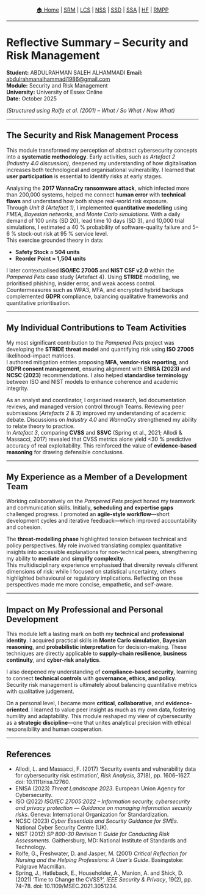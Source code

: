 <p align="center">
  <a href="../../index.html">🏠 Home</a> |
  <a href="../Security-and-Risk-Management/overview.md">SRM</a> |
  <a href="../Launching-into-Cyber-Security/overview.md">LCS</a> |
  <a href="../Network-Security/overview.md">NSS</a> |
  <a href="../Secure-Software-Development/overview.md">SSD</a> |
  <a href="../Secure-System-Architecture/overview.md">SSA</a> |
  <a href="../The-Human-Factor/overview.md">HF</a> |
  <a href="../Research-Methods-and-Professional-Practice/overview.md">RMPP</a>
</p>
<hr>

# Reflective Summary – Security and Risk Management  
**Student:** ABDULRAHMAN SALEH ALHAMMADI
**Email:** abdulrahmanalhammadi1986@gmail.com  
**Module:** Security and Risk Management  
**University:** University of Essex Online  
**Date:** October 2025  

*(Structured using Rolfe et al. (2001) – What / So What / Now What)*  

---

## The Security and Risk Management Process  
This module transformed my perception of abstract cybersecurity concepts into a **systematic methodology**. Early activities, such as *Artefact 2 (Industry 4.0 discussion)*, deepened my understanding of how digitalisation increases both technological and organisational vulnerability. I learned that **user participation** is essential to identify risks at early stages.

Analysing the **2017 WannaCry ransomware attack**, which infected more than 200,000 systems, helped me connect **human error** with **technical flaws** and understand how both shape real-world risk exposure.  
Through *Unit 8 (Artefact 1)*, I implemented **quantitative modelling** using *FMEA*, *Bayesian networks*, and *Monte Carlo simulations*. With a daily demand of 100 units (SD 20), lead time 10 days (SD 3), and 10,000 trial simulations, I estimated a 40 % probability of software-quality failure and 5–6 % stock-out risk at 95 % service level.  
This exercise grounded theory in data:  
- **Safety Stock ≈ 504 units**  
- **Reorder Point ≈ 1,504 units**  

I later contextualised **ISO/IEC 27005** and **NIST CSF v2.0** within the *Pampered Pets* case study (Artefact 4). Using **STRIDE** modelling, we prioritised phishing, insider error, and weak access control. Countermeasures such as WPA3, MFA, and encrypted hybrid backups complemented **GDPR** compliance, balancing qualitative frameworks and quantitative prioritisation.

---

## My Individual Contributions to Team Activities  
My most significant contribution to the *Pampered Pets* project was developing the **STRIDE threat model** and quantifying risk using **ISO 27005** likelihood–impact matrices.  
I authored mitigation entries proposing **MFA**, **vendor-risk reporting**, and **GDPR consent management**, ensuring alignment with **ENISA (2023)** and **NCSC (2023)** recommendations. I also helped **standardise terminology** between ISO and NIST models to enhance coherence and academic integrity.

As an analyst and coordinator, I organised research, led documentation reviews, and managed version control through Teams. Reviewing peer submissions (*Artefacts 2 & 3*) improved my understanding of academic debate. Discussions on *Industry 4.0* and *WannaCry* strengthened my ability to relate theory to practice.  
In *Artefact 3*, comparing **CVSS** and **SSVC** (Spring et al., 2021; Allodi & Massacci, 2017) revealed that CVSS metrics alone yield <30 % predictive accuracy of real exploitability. This reinforced the value of **evidence-based reasoning** for drawing defensible conclusions.

---

## My Experience as a Member of a Development Team  
Working collaboratively on the *Pampered Pets* project honed my teamwork and communication skills. Initially, **scheduling and expertise gaps** challenged progress. I promoted an **agile-style workflow**—short development cycles and iterative feedback—which improved accountability and cohesion.

The **threat-modelling phase** highlighted tension between technical and policy perspectives. My role involved translating complex quantitative insights into accessible explanations for non-technical peers, strengthening my ability to **mediate** and **simplify complexity**.  
This multidisciplinary experience emphasised that diversity reveals different dimensions of risk: while I focused on statistical uncertainty, others highlighted behavioural or regulatory implications. Reflecting on these perspectives made me more concise, empathetic, and self-aware.

---

## Impact on My Professional and Personal Development  
This module left a lasting mark on both my **technical** and **professional identity**. I acquired practical skills in **Monte Carlo simulation**, **Bayesian reasoning**, and **probabilistic interpretation** for decision-making. These techniques are directly applicable to **supply-chain resilience**, **business continuity**, and **cyber-risk analytics**.  

I also deepened my understanding of **compliance-based security**, learning to connect **technical controls** with **governance, ethics, and policy**. Security risk management is ultimately about balancing quantitative metrics with qualitative judgement.  

On a personal level, I became more **critical**, **collaborative**, and **evidence-oriented**. I learned to value peer insight as much as my own data, fostering humility and adaptability. This module reshaped my view of cybersecurity as a **strategic discipline**—one that unites analytical precision with ethical responsibility and human cooperation.

---

## References  
- Allodi, L. and Massacci, F. (2017) ‘Security events and vulnerability data for cybersecurity risk estimation’, *Risk Analysis*, 37(8), pp. 1606–1627. doi: 10.1111/risa.12760.  
- ENISA (2023) *Threat Landscape 2023*. European Union Agency for Cybersecurity.  
- ISO (2022) *ISO/IEC 27005:2022 – Information security, cybersecurity and privacy protection — Guidance on managing information security risks*. Geneva: International Organization for Standardization.  
- NCSC (2023) *Cyber Essentials and Security Guidance for SMEs*. National Cyber Security Centre (UK).  
- NIST (2012) *SP 800-30 Revision 1: Guide for Conducting Risk Assessments*. Gaithersburg, MD: National Institute of Standards and Technology.  
- Rolfe, G., Freshwater, D. and Jasper, M. (2001) *Critical Reflection for Nursing and the Helping Professions: A User’s Guide*. Basingstoke: Palgrave Macmillan.  
- Spring, J., Hatleback, E., Householder, A., Manion, A. and Shick, D. (2021) ‘Time to Change the CVSS?’, *IEEE Security & Privacy*, 19(2), pp. 74–78. doi: 10.1109/MSEC.2021.3051234.  
